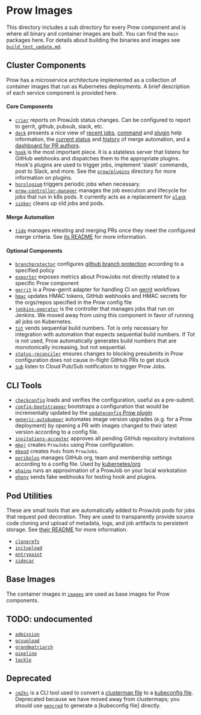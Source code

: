 # Prow Images

This directory includes a sub directory for every Prow component and is where all binary and container images are built. You can find the `main` packages here. For details about building the binaries and images see [`build_test_update.md`](/prow/build_test_update.md).

## Cluster Components

Prow has a microservice architecture implemented as a collection of container images that run as Kubernetes deployments. A brief description of each service component is provided here.

#### Core Components

* [`crier`](/prow/cmd/crier) reports on ProwJob status changes. Can be configured to report to gerrit, github, pubsub, slack, etc.
* [`deck`](/prow/cmd/deck) presents a nice view of [recent jobs](https://prow.k8s.io/), [command](https://prow.k8s.io/command-help) and [plugin](https://prow.k8s.io/plugins) help information, the [current status](https://prow.k8s.io/tide) and [history](https://prow.k8s.io/tide-history) of merge automation, and a [dashboard for PR authors](https://prow.k8s.io/pr).
* [`hook`](/prow/cmd/hook) is the most important piece. It is a stateless server that listens for GitHub webhooks and dispatches them to the appropriate plugins. Hook's plugins are used to trigger jobs, implement 'slash' commands, post to Slack, and more. See the [`prow/plugins`](/prow/plugins/) directory for more information on plugins.
* [`horologium`](/prow/cmd/horologium) triggers periodic jobs when necessary.
* [`prow-controller-manager`](/prow/cmd/prow-controller-manager) manages the job execution and lifecycle for jobs that run in k8s pods. It currently acts as a replacement for [`plank`](/prow/plank)
* [`sinker`](/prow/cmd/sinker) cleans up old jobs and pods.

#### Merge Automation

* [`tide`](/prow/cmd/tide) manages retesting and merging PRs once they meet the configured merge criteria. See [its README](./tide/README.md) for more information.

#### Optional Components

* [`branchprotector`](/prow/cmd/branchprotector) configures [github branch protection] according to a specified policy
* [`exporter`](/prow/cmd/exporter) exposes metrics about ProwJobs not directly related to a specific Prow component
* [`gerrit`](/prow/cmd/gerrit) is a Prow-gerrit adapter for handling CI on [gerrit] workflows
* [`hmac`](/prow/cmd/hmac) updates HMAC tokens, GitHub webhooks and HMAC secrets for the orgs/repos specified in the Prow config file
* [`jenkins-operator`](/prow/cmd/jenkins-operator) is the controller that manages jobs that run on Jenkins. We moved away from using this component in favor of running all jobs on Kubernetes.
* [`tot`](/prow/cmd/tot) vends sequential build numbers. Tot is only necessary for integration with automation that expects sequential build numbers. If Tot is not used, Prow automatically generates build numbers that are monotonically increasing, but not sequential.
* [`status-reconciler`](/prow/cmd/status-reconciler) ensures changes to blocking presubmits in Prow configuration does not cause in-flight GitHub PRs to get stuck
* [`sub`](/prow/cmd/sub) listen to Cloud Pub/Sub notification to trigger Prow Jobs.

## CLI Tools

* [`checkconfig`](/prow/cmd/checkconfig) loads and verifies the configuration, useful as a pre-submit.
* [`config-bootstrapper`](/prow/cmd/config-bootstrapper) bootstraps a configuration that would be incrementally updated by the [`updateconfig` Prow plugin]
* [`generic-autobumper`](/prow/cmd/generic-autobumper) automates image version upgrades (e.g. for a Prow deployment) by opening a PR with images changed to their latest version according to a config file.
* [`invitations-accepter`](/prow/cmd/invitations-accepter) approves all pending GitHub repository invitations
* [`mkpj`](/prow/cmd/mkpj) creates `ProwJobs` using Prow configuration.
* [`mkpod`](/prow/cmd/mkpod) creates `Pods` from `ProwJobs`.
* [`peribolos`](/prow/cmd/peribolos) manages GitHub org, team and membership settings according to a config file. Used by [kubernetes/org]
* [`phaino`](/prow/cmd/phaino) runs an approximation of a ProwJob on your local workstation
* [`phony`](/prow/cmd/phony) sends fake webhooks for testing hook and plugins.

## Pod Utilities

These are small tools that are automatically added to ProwJob pods for jobs that request pod decoration. They are used to transparently provide source code cloning and upload of metadata, logs, and job artifacts to persistent storage. See [their README](/prow/pod-utilities.md) for more information.

* [`clonerefs`](/prow/cmd/clonerefs)
* [`initupload`](/prow/cmd/initupload)
* [`entrypoint`](/prow/cmd/entrypoint)
* [`sidecar`](/prow/cmd/sidecar)

## Base Images

The container images in [`images`](/images) are used as base images for Prow components.

## TODO: undocumented

* [`admission`](/prow/cmd/admission)
* [`gcsupload`](/prow/cmd/gcsupload)
* [`grandmatriarch`](/prow/cmd/grandmatriarch)
* [`pipeline`](/prow/cmd/pipeline)
* [`tackle`](/prow/cmd/tackle)

## Deprecated

* [`cm2kc`](/prow/cmd/cm2kc) is a CLI tool used to convert a [clustermap file][clustermap docs] to a [kubeconfig file][kubeconfig docs]. Deprecated because we have moved away from clustermaps; you should use [`gencred`] to generate a [kubeconfig file] directly.

<!-- links -->

[github branch protection]: https://help.github.com/articles/about-protected-branches/
[clustermap docs]: https://github.com/kubernetes/test-infra/blob/1c7d9a4ae0f2ae1e0c11d8357f47163d18521b84/prow/getting_started_deploy.md#run-test-pods-in-different-clusters
[kubeconfig docs]: https://kubernetes.io/docs/tasks/access-application-cluster/configure-access-multiple-clusters/
[`gencred`]: /gencred
[gerrit]: https://www.gerritcodereview.com/
[`updateconfig` Prow plugin]: /prow/plugins/updateconfig
[kubernetes/org]: https://github.com/kubernetes/org

